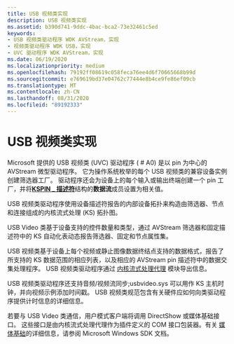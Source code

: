 ```yaml
---
title: USB 视频类实现
description: USB 视频类实现
ms.assetid: b390d741-9ddc-4bac-bca2-73e32461c5ed
keywords:
- USB 视频类驱动程序 WDK AVStream，实现
- 视频类驱动程序 WDK USB，实现
- UVC 驱动程序 WDK AVStream，实现
ms.date: 06/19/2020
ms.localizationpriority: medium
ms.openlocfilehash: 79192ff08619c058feca76ee4d6f70665668b99d
ms.sourcegitcommit: e769619bd37e04762c77444e8b4ce9fe86ef09cb
ms.translationtype: MT
ms.contentlocale: zh-CN
ms.lasthandoff: 08/31/2020
ms.locfileid: "89192333"
---
```

# <a name="usb-video-class-implementation"></a>USB 视频类实现

Microsoft 提供的 USB 视频类 (UVC) 驱动程序 ( # A0) 是以 pin 为中心的 AVStream 微型驱动程序。 它为操作系统枚举的每个 USB 视频类的兼容设备实例创建筛选器工厂。 驱动程序还会为设备上的每个输入或输出终端创建一个 pin 工厂，并将[**KSPIN \_ 描述符**](/windows-hardware/drivers/ddi/ks/ns-ks-kspin_descriptor)结构的**数据流**成员设置为相关值。

USB 视频类驱动程序使用设备描述符报告的内部设备拓扑来构造由筛选器、节点和连接组成的内核流式处理 (KS) 拓扑图。

USB Video 类基于设备支持的控件数量和类型，通过 AVStream 筛选器和固定描述符中的 KS 自动化表动态报告筛选器、固定和节点属性集。

USB 视频类基于设备上每个视频或静止图像数据终结点支持的数据格式，报告了所支持的 KS 数据范围的相应列表，以及相应的 AVStream pin 描述符中的数据交集处理程序。 USB 视频类驱动程序通过 [内核流式处理代理](/windows-hardware/drivers/ddi/_stream/index) 模块导出信息。

USB 视频类驱动程序还支持音频/视频流同步;usbvideo.sys 可以用作 KS 主机时钟，并向视频示例添加时间戳。 USB 视频类规范包含有关硬件应如何向类驱动程序提供计时信息的详细信息。

若要与 USB Video 类通信，用户模式客户端将调用 DirectShow 或媒体基础接口。 这些接口是由内核流式处理代理作为插件定义的 COM 接口包装器。有关 [媒体基础](/windows/win32/medfound/microsoft-media-foundation-sdk)的详细信息，请参阅 Microsoft Windows SDK 文档。